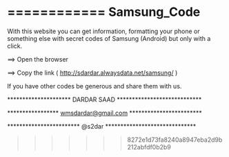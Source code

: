 ============
Samsung_Code
============

With this website you can get information, formatting your phone or something else with secret codes of Samsung (Android) but only with a click.

==> Open the browser

==> Copy the link ( http://sdardar.alwaysdata.net/samsung/ )

If you have other codes be generous and share them with us.

********************* DARDAR SAAD ****************************

***************** wmsdardar@gmail.com ************************

************************ @s2dar ******************************
>>>>>>> 8272e1d73fa8240a8947eba2d9b212abfdf0b2b9
